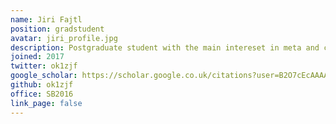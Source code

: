 ```yaml
---
name: Jiri Fajtl
position: gradstudent
avatar: jiri_profile.jpg
description: Postgraduate student with the main intereset in meta and continual learning. Working under supervision of Prof. Paolo Remagnino and Prof. Vasileios Argyriou.
joined: 2017
twitter: ok1zjf
google_scholar: https://scholar.google.co.uk/citations?user=B2O7cEcAAAAJ&hl=en
github: ok1zjf
office: SB2016
link_page: false
---
```

